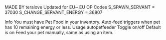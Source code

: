 MADE BY teralove
Updated for EU~
EU OP Codes
S_SPAWN_SERVANT = 37030
S_CHANGE_SERVANT_ENERGY = 36807


Info
You must have Pet Food in your inventory.
Auto-feed triggers when pet has 10 remaining energy or less.
Usage
autopetfeeder
Toggle on/off
Default is on
Feed your pet manually, same as using an item.

